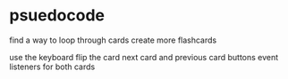 # psuedocode

find a way to loop through cards
create more flashcards

use the keyboard flip the card
next card and previous card buttons
event listeners for both cards

<!-- Pre-load your app with some data- (collection)
  objects within an array
    properties each card will have
      card number:
      english word:
      korean word:
      answered: true/false
      correct: true/false
      **the only problem is how i will access these cards- stress**

let the user flip through them quickly (back or front)
  create button to flip to the other side of the card
  if the english word is showing then show korean word
  but if korean word is showing

    event listener- something hidden and then shows?(google) -->


<!-- correct and incorrect button that the user can click to identify whether they memorized it or not
  Track which cards were incorrect
  all incorrect cards are thrown into a collection database
    next card: chooses from unanswered cards database(?)
    previous card: goes to the previous card number- function -->

<!--
some way to keep track of how many points the user has
  scoreboard? -->


<!-- re-display them until the user gets them right!
  cards in incorrect card database will be thrown back into the deck through some type of function -->
